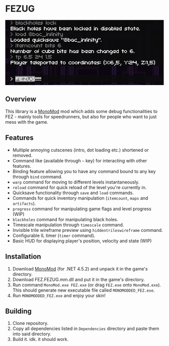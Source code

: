 # FEZUG

![thumbnail](Docs/thumbnail.png)

## Overview 

This library is a [MonoMod](https://github.com/MonoMod/MonoMod) mod which adds some debug functionalities to FEZ - mainly tools for speedrunners, but also for people who want to just mess with the game.

## Features

- Multiple annoying cutscenes (intro, dot loading etc.) shortened or removed.
- Command like (available through `~` key) for interacting with other features.
- Binding feature allowing you to have any command bound to any key through `bind` command.
- `warp` command for moving to different levels instantaneously.
- `reload` command for quick reload of the level you're currently in.
- Quicksave functionality through `save` and `load` commands.
- Commands for quick inventory manipulation (`itemcount`, `maps` and `artifacts`).
- `progress` command for manipulating game flags and level progress (WIP)
- `blackholes` command for manipulating black holes.
- Timescale manipulation through `timescale` command.
- Invisible trile wireframe preview using `hiddentrileswireframe` command.
- Configurable IL timer (`timer` command).
- Basic HUD for displaying player's position, velocity and state (WIP)

## Installation

1. Download [MonoMod](https://github.com/MonoMod/MonoMod/releases) (for .NET 4.5.2) and unpack it in the game's directory.
2. Download FEZ.FEZUG.mm.dll and put it in the game's directory.
3. Run command `MonoMod.exe FEZ.exe` (or drag `FEZ.exe` onto `MonoMod.exe`). This should generate new executable file called `MONOMODDED_FEZ.exe`.
4. Run `MONOMODDED_FEZ.exe` and enjoy your skin!

## Building

1. Clone repository.
2. Copy all dependencies listed in `Dependencies` directory and paste them into said directory.
3. Build it. idk. it should work.
